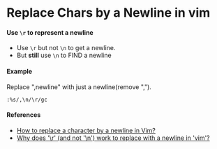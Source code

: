 # Replace Chars by a Newline in vim

#### Use `\r` to represent a newline
* Use `\r` but not `\n` to get a newline.
* But **still** use `\n` to FIND a newline

#### Example
Replace ",newline" with just a newline(remove ",").

```
:%s/,\n/\r/gc
```

#### References
* [How to replace a character by a newline in Vim?](http://stackoverflow.com/questions/71323/how-to-replace-a-character-by-a-newline-in-vim)
* [Why does '\r' (and not '\n') work to replace with a newline in 'vim'?](https://unix.stackexchange.com/questions/247329/why-does-r-and-not-n-work-to-replace-with-a-newline-in-vim)
